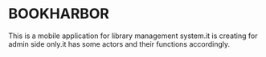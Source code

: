 # BOOKHARBOR
This is a mobile application for library management system.it is creating for admin side only.it has some actors and their functions accordingly.
